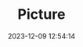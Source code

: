 ---
weight: 1
images:
- /images/edited/115.jpeg
title: Picture
date: 2023-12-09 12:54:14
tags: [luminarneo,work,ILCE-7M3,70.0,car,truck]
---